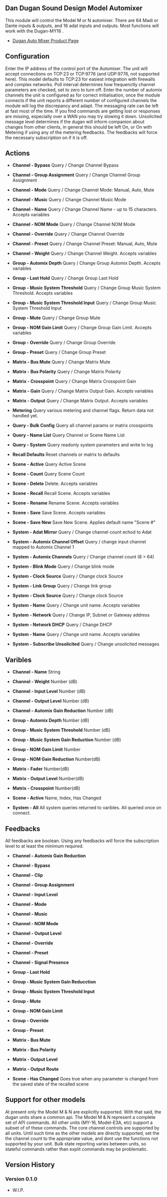 ## Dan Dugan Sound Design Model Automixer

This module will control the Model M or N automixer. There are 64 Madi or Dante inputs & outputs, and 16 adat inputs and outputs.
Most functions will work with the Dugan-MY16 .

- [Dugan Auto Mixer Product Page](https://www.dandugan.com/products/)

## Configuration
Enter the IP address of the control port of the Automixer. The unit will accept connections on TCP:23 or TCP:9776 (and UDP:9776, not supported here). This model defaults to TCP:23 for easiest integration with firewalls and complex networks. Poll interval determines how frequenctly channel parameters are checked, set to zero to turn off. Enter the number of automix channels the unit is configured as for correct initialisation, once the module connects if the unit reports a different number of configured channels the module will log the discrepancy and adapt. The messaging rate can be left at fast most of the time. If you find commands are getting lost or responses are missing, especially over a WAN you may try slowing it down. Unsolicited message level determines if the dugan will inform companion about changes from other clients, in general this should be left On, or On with Metering if using any of the metering feedbacks. The feedbacks will force the necessary subscription on if it is off.

## Actions
- **Channel - Bypass** Query / Change Channel Bypass
- **Channel - Group Assignment** Query / Change Channel Group Assignment
- **Channel - Mode** Query / Change Channel Mode: Manual, Auto, Mute
- **Channel - Music** Query / Change Channel Music Mode
- **Channel - Name** Query / Change Channel Name - up to 15 characters. Accepts variables
- **Channel - NOM Mode** Query / Change Channel NOM Mode
- **Channel - Override** Query / Change Channel Override
- **Channel - Preset** Query / Change Channel Preset: Manual, Auto, Mute
- **Channel - Weight** Query / Change Channel Weight. Accepts variables

- **Group - Automix Depth** Query / Change Group Automix Depth. Accepts variables
- **Group - Last Hold** Query / Change Group Last Hold
- **Group - Music System Threshold** Query / Change Group Music System Threshold. Accepts variables
- **Group - Music System Threshold Input** Query / Change Group Music System Threshold Input
- **Group - Mute** Query / Change Group Mute
- **Group - NOM Gain Limit** Query / Change Group Gain Limit. Accepts variables
- **Group - Override** Query / Change Group Override
- **Group - Preset** Query / Change Group Preset

- **Matrix - Bus Mute** Query / Change Matrix Mute
- **Matrix - Bus Polarity** Query / Change Matrix Polarity
- **Matrix - Crosspoint** Query / Change Matrix Crosspoint Gain
- **Matrix - Gain** Query / Change Matrix Output Gain. Accepts variables
- **Matrix - Output** Query / Change Matrix Output. Accepts variables

- **Metering** Query various metering and channel flags. Return data not handled yet.

- **Query - Bulk Config** Query all channel params or matrix crosspoints
- **Query - Name List** Query Channel or Scene Name List
- **Query - System** Query readonly system parameters and write to log

- **Recall Defaults** Reset channels or matrix to defaults

- **Scene - Active** Query Active Scene
- **Scene - Count** Query Scene Count
- **Scene - Delete** Delete. Accepts variables
- **Scene - Recall** Recall Scene. Accepts variables
- **Scene - Rename** Rename Scene. Accepts variables
- **Scene - Save** Save Scene. Accepts variables
- **Scene - Save New** Save New Scene. Applies default name "Scene #"

- **System - Adat Mirror** Query / Change channel count echod to Adat
- **System - Automix Channel Offset** Query / change input channel mapped to Automix Channel 1
- **System - Automix Channels** Query / Change channel count (8 > 64)
- **System - Blink Mode** Query / Change blink mode
- **System - Clock Source** Query / Change clock Source
- **System - Link Group** Query / Change link group
- **System - Clock Source** Query / Change clock Source
- **System - Name** Query / Change unit name. Accepts variables
- **System - Network** Query / Change IP, Subnet or Gateway address
- **System - Network DHCP** Query / Change DHCP 
- **System - Name** Query / Change unit name. Accepts variables
- **System - Subscribe Unsolicited** Query / Change unsolicited messages

## Varibles
- **Channel - Name** String
- **Channel - Weight** Number (dB)
- **Channel - Input Level** Number (dB)
- **Channel - Output Level** Number (dB)
- **Channel - Automix Gain Reduction** Number (dB)

- **Group - Automix Depth**  Number (dB)
- **Group - Music System Threshold**  Number (dB)
- **Group - Music System Gain Reduction**  Number (dB)
- **Group - NOM Gain Limit** Number
- **Group - NOM Gain Reduction** Number(dB)

- **Matrix - Fader** Number(dB)
- **Matrix - Output Level** Number(dB)
- **Matrix - Crosspoint** Number(dB)

- **Scene - Active** Name, Index, Has Changed
- **System - All** All system queries returned to varibles. All queried once on connect.

## Feedbacks
All feedbacks are boolean. Using any feedbacks will force the subscription level to at least the minimum required.

- **Channel - Automix Gain Reduction**
- **Channel - Bypass**
- **Channel - Clip**
- **Channel - Group Assignment**
- **Channel - Input Level**
- **Channel - Mode**
- **Channel - Music**
- **Channel - NOM Mode**
- **Channel - Output Level**
- **Channel - Override**
- **Channel - Preset**
- **Channel - Signal Presence**

- **Group - Last Hold**
- **Group - Music System Gain Reducction**
- **Group - Music System Threshold Input**
- **Group - Mute**
- **Group - NOM Gain Limit**
- **Group - Override**
- **Group - Preset**

- **Matrix - Bus Mute**
- **Matrix - Bus Polarity**
- **Matrix - Output Level**
- **Matrix - Output Route**

- **Scene - Has Changed** Goes true when any parameter is changed from the saved state of the recalled scene

## Support for other models
At present only the Model M & N are explicitly supported. With that said, the dugan units share a common api.
The Model M & N represent a complete set of API commands. All other units (MY-16, Model-E3A, etc) support a subset of of these commands. The core channel controls are supported by all units.
Until such time as the other models are directly supported, set the the channel count to the appropriate value, and dont use the functions not supported by your unit. Bulk state reporting varies between units, so stateful commands rather than explit commands may be problematic.

## Version History

### Version 0.1.0
- W.I.P.
